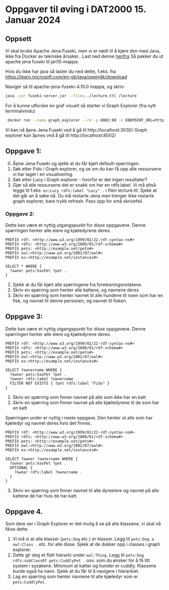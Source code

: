 # Oppgaver til øving i DAT2000 15. Januar 2024
## Oppsett
Vi skal bruke Apache Jena Fuseki, men vi er nødt til å kjøre den med Java, ikke fra Docker av tekniske årsaker..
Last ned denne [herifra](https://dlcdn.apache.org/jena/binaries/apache-jena-fuseki-4.10.0.zip)
Så pakker du ut apache jena fuseki til jan15-mappa.

Hvis du ikke har java så laster du ned dette, f.eks. fra https://learn.microsoft.com/en-gb/java/openjdk/download 

Naviger så til apache-jena-fuseki-4.10.0 mappa, og skriv:
```bash
java -jar fuseki-server.jar --file=../lecture.ttl /lecture
```

For å kunne utforske en graf visuelt så starter vi Graph Explorer (fra nytt terminalvindu)
```bash
 docker run --name graph_explorer --rm -p 8002:80 -e ENDPOINT_URL=http://localhost:3030/lecture/query -e LUCENE_SEARCH=no aksw/ontodia
 ```

Vi kan nå åpne Jena Fuseki ved å gå til http://localhost:3030/
Graph explorer kan åpnes ved å gå til  http://localhost:8002/


## Oppgave 1:
0. Åpne Jena Fuseki og sjekk at du får kjørt default-spørringen. 
1. Søk etter Fido i Graph explorer, og se om du kan få opp alle ressursene vi har laget i en visualisering.
2. Søk etter Lucy i Graph explorer - hvorfor er det ingen resultater?
3. Gjør så alle ressursene det er snakk om har en rdfs:label. Vi må altså legge til f.eks. `ex:Lucy rdfs:label "Lucy" .` i filen lecture.ttl. Sjekk at det går an å søke nå. Du må restarte Jena men trenger ikke restarte graph explorer, bare trykk refresh. Pass opp for små skrivefeil.

### Oppgave 2:
Dette kan være et nyttig utgangspunkt for disse oppgavene.
Denne spørringen henter alle eiere og kjæledyrene deres.
```
PREFIX rdf: <http://www.w3.org/1999/02/22-rdf-syntax-ns#>
PREFIX rdfs: <http://www.w3.org/2000/01/rdf-schema#>
PREFIX pets: <http://example.net/pets#>
PREFIX owl:<http://www.w3.org/2002/07/owl#> 
PREFIX ex:<http://example.net/instances#>

SELECT * WHERE {
  ?owner pets:hasPet ?pet .
} 
```
1. Sjekk at du får kjørt alle spørringene fra forelesningsnotatene. 
2. Skriv en spørring som henter alle kattene, og navnene deres
3. Skriv en spørring som henter navnet til alle hundene til noen som har en fisk, og navnet til denne personen, og navnet til fisken. 

## Oppgave 3:
Dette kan være et nyttig utgangspunkt for disse oppgavene.
Denne spørringen henter alle eiere og kjæledyrene deres.
```
PREFIX rdf: <http://www.w3.org/1999/02/22-rdf-syntax-ns#>
PREFIX rdfs: <http://www.w3.org/2000/01/rdf-schema#>
PREFIX pets: <http://example.net/pets#>
PREFIX owl:<http://www.w3.org/2002/07/owl#> 
PREFIX ex:<http://example.net/instances#>

SELECT ?ownername WHERE {
  ?owner pets:hasPet ?pet .
  ?owner rdfs:label ?ownername .
  FILTER NOT EXISTS { ?pet rdfs:label "Fido" }
} 
```
1. Skriv en spørring som finner navnet på alle som ikke har en katt
2. Skriv en spørring som finner navnet på alle kjæledyrene til de som har en katt

Spørringen under er nyttig i neste oppgave.
Den henter ut alle som har kjæledyr og navnet deres hvis det finnes. 
```
PREFIX rdf: <http://www.w3.org/1999/02/22-rdf-syntax-ns#>
PREFIX rdfs: <http://www.w3.org/2000/01/rdf-schema#>
PREFIX pets: <http://example.net/pets#>
PREFIX owl:<http://www.w3.org/2002/07/owl#> 
PREFIX ex:<http://example.net/instances#>

SELECT ?owner ?ownername WHERE {
  ?owner pets:hasPet ?pet .
  OPTIONAL {
    ?owner rdfs:label ?ownername .
  }
} 
```
3. Skriv en spørring som finner navnet til alle dyreeiere og navnet på alle kattene de har hvis de har katt.

## Oppgave 4. 
Som dere ser i Graph Explorer er det mulig å se på alle klassene, vi skal nå fikse dette.
1. Vi må si at alle klasser (`pets:Dog` etc.) er klasser. Legg til `pets:Dog a owl:Class .` etc. for alle disse. Sjekk at de dukker opp i classes i graph explorer.
2. Dette gir deg et flatt hierarki under `owl:Thing`. Legg til `pets:Dog rdfs:subClassOf pets:CuddlyPet .` osv. som du ønsker for å få litt system i sysakene. Minimum at katter og hunder er cuddly. Klassene burde også ha navn. Sjekk at du får til å navigere i hierarkiet. 
3. Lag en spørring som henter navnene til alle kjæledyr som er `pets:CuddlyPet`.


